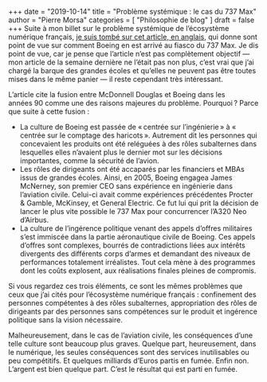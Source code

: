 +++
date        = "2019-10-14"
title       = "Problème systémique : le cas du 737 Max"
author      = "Pierre Morsa"
categories  = [ "Philosophie de blog" ]
draft       = false
+++
Suite à mon billet sur le problème systémique de l’écosystème numérique français, [je suis tombé sur cet article, en anglais,](https://mattstoller.substack.com/p/the-coming-boeing-bailout) qui donne sont point de vue sur comment Boeing en est arrivé au fiasco du 737 Max. Je dis point de vue, car je pense que l’article n’est pas complètement objectif — mon article de la semaine dernière ne l’était pas non plus, c’est vrai que j’ai chargé la barque des grandes écoles et qu’elles ne peuvent pas être toutes mises dans le même panier — il reste cependant très intéressant.

L’article cite la fusion entre McDonnell Douglas et Boeing dans les années 90 comme une des raisons majeures du problème. Pourquoi ? Parce que suite à cette fusion :

* La culture de Boeing est passée de « centrée sur l’ingénierie » à « centrée sur le comptage des haricots ». Autrement dit les personnes qui concevaient les produits ont été reléguées à des rôles subalternes dans lesquelles elles n’avaient plus le dernier mot sur les décisions importantes, comme la sécurité de l’avion.
* Les rôles de dirigeants ont été accaparés par les financiers et MBAs issus de grandes écoles. Ainsi, en 2005, Boeing engagea James McNerney, son premier CEO sans expérience en ingénierie dans l’aviation civile. Celui-ci avait comme expériences précédentes Procter & Gamble, McKinsey, et General Electric. Ce fut lui qui prit la décision de lancer le plus vite possible le 737 Max pour concurrencer l’A320 Neo d’Airbus.
* La culture de l’ingérence politique venant des appels d’offres militaires s’est immiscée dans la partie aéronautique civile de Boeing. Ces appels d’offres sont complexes, bourrés de contradictions liées aux intérêts divergents des différents corps d’armes et demandant des niveaux de performances totalement irréalistes. Tout cela mène à des programmes dont les coûts explosent, aux réalisations finales pleines de compromis.

Si vous regardez ces trois éléments, ce sont les mêmes problèmes que ceux que j’ai cités pour l’écosystème numérique français : confinement des personnes compétentes à des rôles subalternes, appropriation des rôles de dirigeants par des personnes sans compétences sur le produit et ingérence politique sans la vision nécessaire. 

Malheureusement, dans le cas de l’aviation civile, les conséquences d’une telle culture sont beaucoup plus graves. Quelque part, heureusement, dans le numérique, les seules conséquences sont des services inutilisables ou peu compétitifs. Et quelques milliards d’Euros partis en fumée. Enfin non. L’argent est bien quelque part. C’est le résultat qui est parti en fumée.